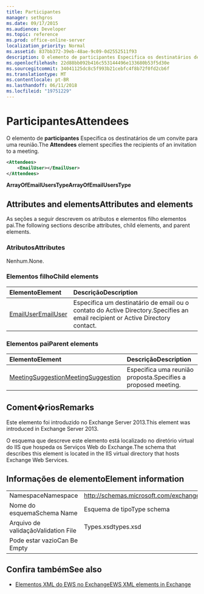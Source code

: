 ```yaml
---
title: Participantes
manager: sethgros
ms.date: 09/17/2015
ms.audience: Developer
ms.topic: reference
ms.prod: office-online-server
localization_priority: Normal
ms.assetid: 837bb372-39eb-48ae-9c09-0d2552511f93
description: O elemento de participantes Especifica os destinatários de um convite para uma reunião.
ms.openlocfilehash: 22d88bb092b416c553144496e133680b53f5d30e
ms.sourcegitcommit: 34041125dc8c5f993b21cebfc4f8b72f0fd2cb6f
ms.translationtype: MT
ms.contentlocale: pt-BR
ms.lasthandoff: 06/11/2018
ms.locfileid: "19751229"
---
```

# <a name="attendees"></a><span data-ttu-id="f8924-103">Participantes</span><span class="sxs-lookup"><span data-stu-id="f8924-103">Attendees</span></span>

<span data-ttu-id="f8924-104">O elemento de **participantes** Especifica os destinatários de um convite para uma reunião.</span><span class="sxs-lookup"><span data-stu-id="f8924-104">The **Attendees** element specifies the recipients of an invitation to a meeting.</span></span> 
  
```XML
<Attendees>
    <EmailUser></EmailUser>
</Attendees>
```

 <span data-ttu-id="f8924-105">**ArrayOfEmailUsersType**</span><span class="sxs-lookup"><span data-stu-id="f8924-105">**ArrayOfEmailUsersType**</span></span>
## <a name="attributes-and-elements"></a><span data-ttu-id="f8924-106">Attributes and elements</span><span class="sxs-lookup"><span data-stu-id="f8924-106">Attributes and elements</span></span>

<span data-ttu-id="f8924-107">As seções a seguir descrevem os atributos e elementos filho elementos pai.</span><span class="sxs-lookup"><span data-stu-id="f8924-107">The following sections describe attributes, child elements, and parent elements.</span></span>
  
### <a name="attributes"></a><span data-ttu-id="f8924-108">Atributos</span><span class="sxs-lookup"><span data-stu-id="f8924-108">Attributes</span></span>

<span data-ttu-id="f8924-109">Nenhum.</span><span class="sxs-lookup"><span data-stu-id="f8924-109">None.</span></span>
  
### <a name="child-elements"></a><span data-ttu-id="f8924-110">Elementos filho</span><span class="sxs-lookup"><span data-stu-id="f8924-110">Child elements</span></span>

|<span data-ttu-id="f8924-111">**Elemento**</span><span class="sxs-lookup"><span data-stu-id="f8924-111">**Element**</span></span>|<span data-ttu-id="f8924-112">**Descrição**</span><span class="sxs-lookup"><span data-stu-id="f8924-112">**Description**</span></span>|
|:-----|:-----|
|[<span data-ttu-id="f8924-113">EmailUser</span><span class="sxs-lookup"><span data-stu-id="f8924-113">EmailUser</span></span>](emailuser.md) <br/> |<span data-ttu-id="f8924-114">Especifica um destinatário de email ou o contato do Active Directory.</span><span class="sxs-lookup"><span data-stu-id="f8924-114">Specifies an email recipient or Active Directory contact.</span></span>  <br/> |
   
### <a name="parent-elements"></a><span data-ttu-id="f8924-115">Elementos pai</span><span class="sxs-lookup"><span data-stu-id="f8924-115">Parent elements</span></span>

|<span data-ttu-id="f8924-116">**Elemento**</span><span class="sxs-lookup"><span data-stu-id="f8924-116">**Element**</span></span>|<span data-ttu-id="f8924-117">**Descrição**</span><span class="sxs-lookup"><span data-stu-id="f8924-117">**Description**</span></span>|
|:-----|:-----|
|[<span data-ttu-id="f8924-118">MeetingSuggestion</span><span class="sxs-lookup"><span data-stu-id="f8924-118">MeetingSuggestion</span></span>](meetingsuggestion.md) <br/> |<span data-ttu-id="f8924-119">Especifica uma reunião proposta.</span><span class="sxs-lookup"><span data-stu-id="f8924-119">Specifies a proposed meeting.</span></span>  <br/> |
   
## <a name="remarks"></a><span data-ttu-id="f8924-120">Coment�rios</span><span class="sxs-lookup"><span data-stu-id="f8924-120">Remarks</span></span>

<span data-ttu-id="f8924-121">Este elemento foi introduzido no Exchange Server 2013.</span><span class="sxs-lookup"><span data-stu-id="f8924-121">This element was introduced in Exchange Server 2013.</span></span>
  
<span data-ttu-id="f8924-122">O esquema que descreve este elemento está localizado no diretório virtual do IIS que hospeda os Serviços Web do Exchange.</span><span class="sxs-lookup"><span data-stu-id="f8924-122">The schema that describes this element is located in the IIS virtual directory that hosts Exchange Web Services.</span></span>
  
## <a name="element-information"></a><span data-ttu-id="f8924-123">Informações de elemento</span><span class="sxs-lookup"><span data-stu-id="f8924-123">Element information</span></span>

|||
|:-----|:-----|
|<span data-ttu-id="f8924-124">Namespace</span><span class="sxs-lookup"><span data-stu-id="f8924-124">Namespace</span></span>  <br/> |http://schemas.microsoft.com/exchange/services/2006/types  <br/> |
|<span data-ttu-id="f8924-125">Nome do esquema</span><span class="sxs-lookup"><span data-stu-id="f8924-125">Schema Name</span></span>  <br/> |<span data-ttu-id="f8924-126">Esquema de tipo</span><span class="sxs-lookup"><span data-stu-id="f8924-126">Type schema</span></span>  <br/> |
|<span data-ttu-id="f8924-127">Arquivo de validação</span><span class="sxs-lookup"><span data-stu-id="f8924-127">Validation File</span></span>  <br/> |<span data-ttu-id="f8924-128">Types.xsd</span><span class="sxs-lookup"><span data-stu-id="f8924-128">types.xsd</span></span>  <br/> |
|<span data-ttu-id="f8924-129">Pode estar vazio</span><span class="sxs-lookup"><span data-stu-id="f8924-129">Can Be Empty</span></span>  <br/> ||
   
## <a name="see-also"></a><span data-ttu-id="f8924-130">Confira também</span><span class="sxs-lookup"><span data-stu-id="f8924-130">See also</span></span>

- [<span data-ttu-id="f8924-131">Elementos XML do EWS no Exchange</span><span class="sxs-lookup"><span data-stu-id="f8924-131">EWS XML elements in Exchange</span></span>](ews-xml-elements-in-exchange.md)

